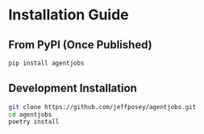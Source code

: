 # Installation Guide

## From PyPI (Once Published)

```bash
pip install agentjobs
```

## Development Installation

```bash
git clone https://github.com/jeffposey/agentjobs.git
cd agentjobs
poetry install
```
